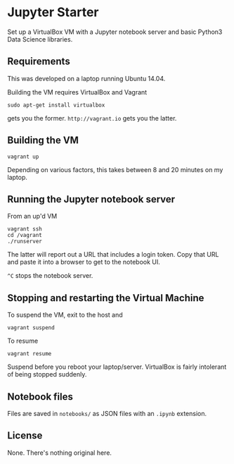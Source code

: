 # Jupyter Starter

Set up a VirtualBox VM with a Jupyter notebook server and basic Python3 Data Science libraries.


## Requirements

This was developed on a laptop running Ubuntu 14.04.

Building the VM requires VirtualBox and Vagrant

    sudo apt-get install virtualbox

gets you the former. `http://vagrant.io` gets you the latter.

## Building the VM

    vagrant up

Depending on various factors, this takes between 8 and 20 minutes on my laptop.

## Running the Jupyter notebook server

From an up'd VM

    vagrant ssh
    cd /vagrant
    ./runserver

The latter will report out a URL that includes a login token. Copy that URL and paste it into a browser to get to the notebook UI.

`^C` stops the notebook server.

## Stopping and restarting the Virtual Machine

To suspend the VM, exit to the host and

    vagrant suspend

To resume

    vagrant resume

Suspend before you reboot your laptop/server. VirtualBox is fairly intolerant of being stopped suddenly.

## Notebook files

Files are saved in `notebooks/` as JSON files with an `.ipynb` extension.

## License

None. There's nothing original here.

